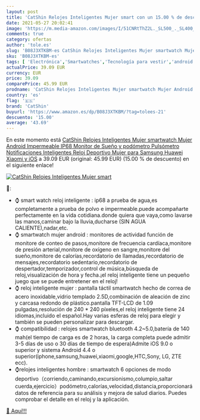 ```yaml
---
layout: post
title: 'CatShin Relojes Inteligentes Mujer smart con un 15.00 % de descuento'
date: 2021-05-27 20:02:41
image: 'https://m.media-amazon.com/images/I/51CNRtThZ2L._SL500_._SL400_.jpg'
comments: true
category: ofertas
author: 'tole.es'
slug: 'B08J3XTKBM-es CatShin Relojes Inteligentes Mujer smartwatch Mujer...'
sku: 'B08J3XTKBM-es'
tags: [ 'Electrónica','Smartwatches','Tecnología para vestir','android','catshin', ]
actualPrice: 39.09 EUR
currency: EUR
price: 39.09
comparePrice: 45.99 EUR
prodname: 'CatShin Relojes Inteligentes Mujer smartwatch Mujer Android Impermeable IP68 Monitor de Sueño y podómetro Pulsómetro Notificaciones Inteligentes Reloj Deportivo Mujer para Samsung Huawei Xiaomi y iOS'
country: 'es'
flag: '🇪🇸'
brand: 'CatShin'
buyurl: 'https://www.amazon.es/dp/B08J3XTKBM/?tag=tolees-21'
descuento: '15.00'
average: '43.69'
---
```


En este momento está [CatShin Relojes Inteligentes Mujer smartwatch Mujer Android Impermeable IP68 Monitor de Sueño y podómetro Pulsómetro Notificaciones Inteligentes Reloj Deportivo Mujer para Samsung Huawei Xiaomi y iOS](https://www.amazon.es/dp/B08J3XTKBM/?tag=tolees-21) a 39.09 EUR (original: 45.99 EUR) (15.00 %  de descuento) en el siguiente enlace!

[![CatShin Relojes Inteligentes Mujer smart](https://m.media-amazon.com/images/I/51CNRtThZ2L._SL500_._SL400_.jpg)](https://www.amazon.es/dp/B08J3XTKBM/?tag=tolees-21)

🔎:

- ⌚ smart watch reloj inteligente : ip68 a prueba de agua,es completamente a prueba de polvo e impermeable.puede acompañarte perfectamente en la vida cotidiana.donde quiera que vaya,como lavarse las manos,caminar bajo la lluvia,ducharse (SIN AGUA CALIENTE),nadar,etc.
- ⌚ smartwatch mujer android : monitores de actividad función de monitore de conteo de pasos,monitore de frecuencia cardíaca,monitore de presión arterial,monitore de oxígeno en sangre,monitore del sueño,monitore de calorías,recordatorio de llamadas,recordatorio de mensajes,recordatorio sedentario,recordatorio de despertador,temporizador,control de música,búsqueda de reloj,visualización de hora y fecha.¡el reloj inteligente tiene un pequeño juego que se puede entretener en el reloj!
- ⌚ reloj inteligente mujer : pantalla táctil smartwatch hecho de correa de acero inoxidable,vidrio templado 2.5D,combinación de aleación de zinc y carcasa redondo de plástico.pantalla TFT-LCD de 1.09 pulgadas,resolución de 240 * 240 píxeles,el reloj inteligente tiene 24 idiomas,incluido el español.Hay varias esferas de reloj para elegir y también se pueden personalizar para descargar.
- ⌚ compatibilidad : relojes smartwatch bluetooth 4.2~5.0,batería de 140 mah(el tiempo de carga es de 2 horas, la carga completa puede admitir 3-5 días de uso o 30 días de tiempo de espera)Admite iOS 9.0 o superior y sistema Android 4.4 o superior(iphone,samsung,huawei,xiaomi,google,HTC,Sony, LG, ZTE ecc).
- ⌚relojes inteligentes hombre : smartwatch 6 opciones de modo deportivo（corriendo,caminando,excursionismo,columpio,saltar cuerda,ejercicio）podómetro,calorías,velocidad,distancia,proporcionará datos de referencia para su análisis y mejora de salud diarios. Puedes comprobar el detalle en el reloj y la aplicación.

[🛒 Aquí!!!](https://www.amazon.es/dp/B08J3XTKBM/?tag=tolees-21)
